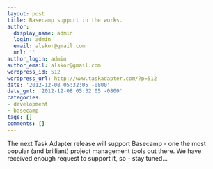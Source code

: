 ```yaml
---
layout: post
title: Basecamp support in the works.
author:
  display_name: admin
  login: admin
  email: alskor@gmail.com
  url: ''
author_login: admin
author_email: alskor@gmail.com
wordpress_id: 512
wordpress_url: http://www.taskadapter.com/?p=512
date: '2012-12-08 05:32:05 -0800'
date_gmt: '2012-12-08 05:32:05 -0800'
categories:
- development
- basecamp
tags: []
comments: []
---
```

<p>The next Task Adapter release will support Basecamp - one the most popular (and brilliant) project management tools out there. We have received enough request to support it, so - stay tuned...</p>
